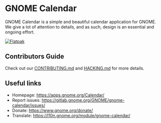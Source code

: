 # GNOME Calendar

GNOME Calendar is a simple and beautiful calendar application for GNOME. We give
a lot of attention to details, and as such, design is an essential and ongoing
effort.

[![Flatpak](https://flathub.org/api/badge?svg&locale=en)](https://flathub.org/apps/details/org.gnome.Calendar)

## Contributors Guide  

Check out our [CONTRIBUTING.md](CONTRIBUTING.md) and [HACKING.md](HACKING.md) for more details.

## Useful links

- Homepage: <https://apps.gnome.org/Calendar/>
- Report issues: <https://gitlab.gnome.org/GNOME/gnome-calendar/issues/>
- Donate: <https://www.gnome.org/donate/>
- Translate: <https://l10n.gnome.org/module/gnome-calendar/>
